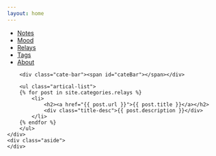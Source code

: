 ```yaml
---
layout: home
---
```


<div class="index-content relays">
    <div class="section">
        <ul class="artical-cate">
            <li  style="text-align:left"><a href="/"><span>Notes</span></a></li>
            <li style="text-align:left"><a href="/mood"><span>Mood</span></a></li>
            <li style="text-align:left" class="on"><a href="/relays"><span>Relays</span></a></li>
            <li style="text-align:left"><a href="/tags.html"><span>Tags</span></a></li>
            <li style="text-align:left"><a href="/about.html"><span>About</span></a></li>
        </ul>

        <div class="cate-bar"><span id="cateBar"></span></div>

        <ul class="artical-list">
        {% for post in site.categories.relays %}
            <li>
                <h2><a href="{{ post.url }}">{{ post.title }}</a></h2>
                <div class="title-desc">{{ post.description }}</div>
            </li>
        {% endfor %}
        </ul>
    </div>
    <div class="aside">
    </div>
</div>
